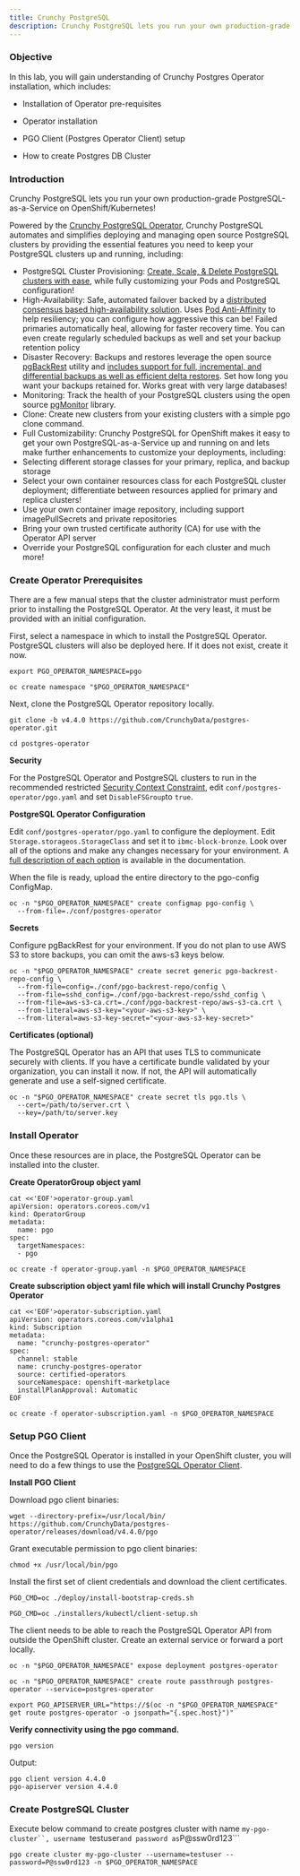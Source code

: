 ```yaml
---
title: Crunchy PostgreSQL 
description: Crunchy PostgreSQL lets you run your own production-grade PostgreSQL-as-a-Service on OpenShift/Kubernetes!
---
```

### Objective

In this lab, you will gain understanding of Crunchy Postgres Operator installation, which includes:

- Installation of Operator pre-requisites

- Operator installation

- PGO Client (Postgres Operator Client) setup

- How to create Postgres DB Cluster



### Introduction

Crunchy PostgreSQL lets you run your own production-grade PostgreSQL-as-a-Service on OpenShift/Kubernetes!

Powered by the <a href=https://github.com/CrunchyData/postgres-operator target="_blank">Crunchy PostgreSQL Operator</a>, Crunchy PostgreSQL automates and simplifies deploying and managing open source PostgreSQL clusters by providing the essential features you need to keep your PostgreSQL clusters up and running, including:

- PostgreSQL Cluster Provisioning: <a href=https://access.crunchydata.com/documentation/postgres-operator/latest/architecture/provisioning/ target="_blank">Create, Scale, & Delete PostgreSQL clusters with ease</a>, while fully customizing your Pods and PostgreSQL configuration!
- High-Availability: Safe, automated failover backed by a <a href=https://access.crunchydata.com/documentation/postgres-operator/latest/architecture/high-availability/ target="_blank">distributed consensus based high-availability solution</a>. Uses <a href=https://kubernetes.io/docs/concepts/configuration/assign-pod-node/#inter-pod-affinity-and-anti-affinity target="_blank">Pod Anti-Affinity</a> to help resiliency; you can configure how aggressive this can be! Failed primaries automatically heal, allowing for faster recovery time. You can even create regularly scheduled backups as well and set your backup retention policy
- Disaster Recovery: Backups and restores leverage the open source <a href=https://www.pgbackrest.org/ target="_blank">pgBackRest</a> utility and <a href=https://access.crunchydata.com/documentation/postgres-operator/latest/architecture/disaster-recovery/ target="_blank">includes support for full, incremental, and differential backups as well as efficient delta restores</a>. Set how long you want your backups retained for. Works great with very large databases!
- Monitoring: Track the health of your PostgreSQL clusters using the open source <a href=https://github.com/CrunchyData/pgmonitor target="_blank">pgMonitor</a> library.
- Clone: Create new clusters from your existing clusters with a simple pgo clone command.
- Full Customizability: Crunchy PostgreSQL for OpenShift makes it easy to get your own PostgreSQL-as-a-Service up and running on and lets make further enhancements to customize your deployments, including:
- Selecting different storage classes for your primary, replica, and backup storage
- Select your own container resources class for each PostgreSQL cluster deployment; differentiate between resources applied for primary and replica clusters!
- Use your own container image repository, including support imagePullSecrets and private repositories
- Bring your own trusted certificate authority (CA) for use with the Operator API server
- Override your PostgreSQL configuration for each cluster and much more!


### Create Operator Prerequisites

There are a few manual steps that the cluster administrator must perform prior to installing the PostgreSQL Operator. At the very least, it must be provided with an initial configuration.

First, select a namespace in which to install the PostgreSQL Operator. PostgreSQL clusters will also be deployed here. If it does not exist, create it now.

```execute
export PGO_OPERATOR_NAMESPACE=pgo
```

```execute
oc create namespace "$PGO_OPERATOR_NAMESPACE"
```

Next, clone the PostgreSQL Operator repository locally.

```execute
git clone -b v4.4.0 https://github.com/CrunchyData/postgres-operator.git
```

```execute
cd postgres-operator
```

**Security**

For the PostgreSQL Operator and PostgreSQL clusters to run in the recommended restricted <a href=https://docs.openshift.com/container-platform/latest/authentication/managing-security-context-constraints.html target="_blank">Security Context Constraint</a>, edit ```conf/postgres-operator/pgo.yaml``` and set ```DisableFSGroup```to ```true```.

**PostgreSQL Operator Configuration**

Edit ```conf/postgres-operator/pgo.yaml``` to configure the deployment. Edit ```Storage.storageos.StorageClass``` and set it to ```ibmc-block-bronze```. Look over all of the options and make any changes necessary for your environment. A <a href=https://access.crunchydata.com/documentation/postgres-operator/4.4.0/configuration/pgo-yaml-configuration/ target="_blank">full description of each option</a> is available in the documentation.

When the file is ready, upload the entire directory to the pgo-config ConfigMap.

```execute
oc -n "$PGO_OPERATOR_NAMESPACE" create configmap pgo-config \
  --from-file=./conf/postgres-operator
```

**Secrets**

Configure pgBackRest for your environment. If you do not plan to use AWS S3 to store backups, you can omit the aws-s3 keys below.

```execute
oc -n "$PGO_OPERATOR_NAMESPACE" create secret generic pgo-backrest-repo-config \
  --from-file=config=./conf/pgo-backrest-repo/config \
  --from-file=sshd_config=./conf/pgo-backrest-repo/sshd_config \
  --from-file=aws-s3-ca.crt=./conf/pgo-backrest-repo/aws-s3-ca.crt \
  --from-literal=aws-s3-key="<your-aws-s3-key>" \
  --from-literal=aws-s3-key-secret="<your-aws-s3-key-secret>"
```

**Certificates (optional)**

The PostgreSQL Operator has an API that uses TLS to communicate securely with clients. If you have a certificate bundle validated by your organization, you can install it now. If not, the API will automatically generate and use a self-signed certificate.

```execute
oc -n "$PGO_OPERATOR_NAMESPACE" create secret tls pgo.tls \
  --cert=/path/to/server.crt \
  --key=/path/to/server.key
```

### Install Operator

Once these resources are in place, the PostgreSQL Operator can be installed into the cluster.

**Create OperatorGroup object yaml**

```execute
cat <<'EOF'>operator-group.yaml
apiVersion: operators.coreos.com/v1
kind: OperatorGroup
metadata:
  name: pgo
spec:
  targetNamespaces:
  - pgo
```

```execute
oc create -f operator-group.yaml -n $PGO_OPERATOR_NAMESPACE
```

**Create subscription object yaml file which will install Crunchy Postgres Operator**

```execute
cat <<'EOF'>operator-subscription.yaml
apiVersion: operators.coreos.com/v1alpha1
kind: Subscription
metadata:
  name: "crunchy-postgres-operator"
spec:
  channel: stable
  name: crunchy-postgres-operator
  source: certified-operators
  sourceNamespace: openshift-marketplace
  installPlanApproval: Automatic
EOF
```

```execute
oc create -f operator-subscription.yaml -n $PGO_OPERATOR_NAMESPACE
```


### Setup PGO Client

Once the PostgreSQL Operator is installed in your OpenShift cluster, you will need to do a few things to use the <a href=https://access.crunchydata.com/documentation/postgres-operator/latest/pgo-client/ target="_blank">PostgreSQL Operator Client</a>.

**Install PGO Client**

Download pgo client binaries:

```execute
wget --directory-prefix=/usr/local/bin/ https://github.com/CrunchyData/postgres-operator/releases/download/v4.4.0/pgo
```

Grant executable permission to pgo client binaries:

```execute
chmod +x /usr/local/bin/pgo
```

Install the first set of client credentials and download the client certificates.

```execute
PGO_CMD=oc ./deploy/install-bootstrap-creds.sh
```

```execute
PGO_CMD=oc ./installers/kubectl/client-setup.sh
```

The client needs to be able to reach the PostgreSQL Operator API from outside the OpenShift cluster. Create an external service or forward a port locally.

```execute
oc -n "$PGO_OPERATOR_NAMESPACE" expose deployment postgres-operator
```

```execute
oc -n "$PGO_OPERATOR_NAMESPACE" create route passthrough postgres-operator --service=postgres-operator
```

```execute
export PGO_APISERVER_URL="https://$(oc -n "$PGO_OPERATOR_NAMESPACE" get route postgres-operator -o jsonpath="{.spec.host}")"
```

**Verify connectivity using the pgo command.**

```execute
pgo version
```

Output:

```
pgo client version 4.4.0
pgo-apiserver version 4.4.0
```


### Create PostgreSQL Cluster

Execute below command to create postgres cluster with name ```my-pgo-cluster``, username ```testuser``` and password as ```P@ssw0rd123```

```execute
pgo create cluster my-pgo-cluster --username=testuser --password=P@ssw0rd123 -n $PGO_OPERATOR_NAMESPACE
```


